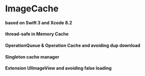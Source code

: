 # ImageCache

#### based on Swift 3 and Xcode 8.2

#### thread-safe in Memory Cache
#### OperationQueue & Operation Cache and avoiding dup download
#### Singleton cache manager
#### Extension UIImageView and avoiding false loading
